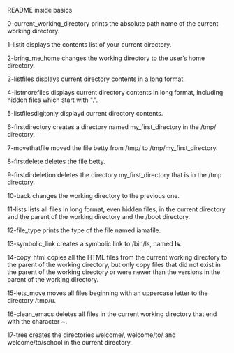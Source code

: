 README inside basics

0-current_working_directory prints the absolute path name of the current working directory.

1-listit displays the contents list of your current directory.

2-bring_me_home changes the working directory to the user’s home directory.

3-listfiles displays current directory contents in a long format.

4-listmorefiles displays current directory contents in long format, including hidden files which start with ".".

5-listfilesdigitonly displayd current directory contents.

6-firstdirectory creates a directory named my_first_directory in the /tmp/ directory.

7-movethatfile moved the file betty from /tmp/ to /tmp/my_first_directory.

8-firstdelete deletes the file betty.

9-firstdirdeletion deletes the directory my_first_directory that is in the /tmp directory.

10-back changes the working directory to the previous one.

11-lists  lists all files in long format, even hidden files, in the current directory and the parent of the working directory and the /boot directory.

12-file_type prints the type of the file named iamafile.

13-symbolic_link creates a symbolic link to /bin/ls, named __ls__.

14-copy_html copies all the HTML files from the current working directory to the parent of the working directory, but only copy files that did not exist in the parent of the working directory or were newer than the versions in the parent of the working directory.

15-lets_move moves all files beginning with an uppercase letter to the directory /tmp/u.

16-clean_emacs deletes all files in the current working directory that end with the character ~.

17-tree creates the directories welcome/, welcome/to/ and welcome/to/school in the current directory.
